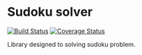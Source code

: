 Sudoku solver
=============
[![Build Status](https://travis-ci.org/danielmroczka/sudoku-solver.png?branch=master)](https://travis-ci.org/danielmroczka/sudoku-solver)
[![Coverage Status](https://coveralls.io/repos/danielmroczka/sudoku-solver/badge.png?branch=master)](https://coveralls.io/r/danielmroczka/sudoku-solver?branch=master)

Library designed to solving sudoku problem.
